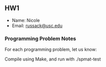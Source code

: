 ## HW1
 
 - Name: Nicole
 - Email: russack@usc.edu

### Programming Problem Notes

  For each programming problem, let us know:

  Compile using Make, and run with ./spmat-test
  

 